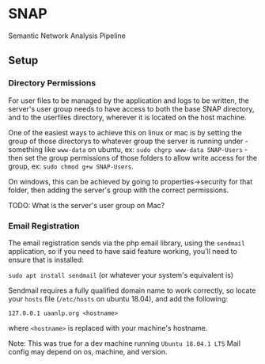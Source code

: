 # SNAP

Semantic Network Analysis Pipeline

## Setup

### Directory Permissions

For user files to be managed by the application and logs to be written, the server's user group needs to have access to both the base SNAP directory, and to the userfiles directory, wherever it is located on the host machine.

One of the easiest ways to achieve this on linux or mac is by setting the group of those directorys to whatever group the server is running under - something like `www-data` on ubuntu, ex: `sudo chgrp www-data SNAP-Users` - then set the group permissions of those folders to allow write access for the group, ex: `sudo chmod g+w SNAP-Users`.

On windows, this can be achieved by going to properties->security for that folder, then adding the server's group with the correct permissions.

TODO: What is the server's user group on Mac?

### Email Registration

The email registration sends via the php email library, using the `sendmail` application, so if you need to have said feature working, you'll need to ensure that is installed:

`sudo apt install sendmail` (or whatever your system's equivalent is)

Sendmail requires a fully qualified domain name to work correctly, so locate your `hosts` file (`/etc/hosts` on ubuntu 18.04), and add the following:

`127.0.0.1 uaanlp.org <hostname>`

where `<hostname>` is replaced with your machine's hostname.

Note: This was true for a dev machine running `Ubuntu 18.04.1 LTS`
Mail config may depend on os, machine, and version.

